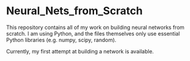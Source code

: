 # Neural_Nets_from_Scratch

This repository contains all of my work on building neural networks from scratch. I am using Python,
and the files themselves only use essential Python libraries (e.g. numpy, scipy, random). 

Currently, my first attempt at building a network is available.

